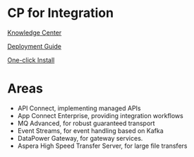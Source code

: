 # CP for Integration

[Knowledge Center](https://www.ibm.com/support/knowledgecenter/SSGT7J)

[Deployment Guide](https://cloudpak8s.io/integration/introduction/)

[One-click Install](https://cloud.ibm.com/catalog/content/ibm-cp-integration)

# Areas

* API Connect, implementing managed APIs
* App Connect Enterprise, providing integration workflows
* MQ Advanced, for robust guaranteed transport
* Event Streams, for event handling based on Kafka
* DataPower Gateway, for gateway services.
* Aspera High Speed Transfer Server, for large file transfers
